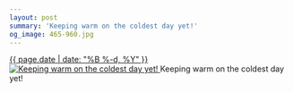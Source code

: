 ```yaml
---
layout: post
summary: 'Keeping warm on the coldest day yet!'
og_image: 465-960.jpg
---
```


<p>
 <time>
  <a href="/465">
   {{ page.date | date: "%B %-d, %Y" }}
  </a>
 </time>
 <a href="/465">
  <img alt="Keeping warm on the coldest day yet!" data-taken="2/13/2016" sizes="(min-width: 700px) 50vw, calc(100vw - 2rem)" src="{{ site.assets_url }}/465-480.jpg" srcset="{{ site.assets_url }}/465-960.jpg 960w, {{ site.assets_url }}/465-720.jpg 720w, {{ site.assets_url }}/465-480.jpg 480w, {{ site.assets_url }}/465-240.jpg 240w"/>
 </a>
 <span>
  Keeping warm on the coldest day yet!
 </span>
</p>
